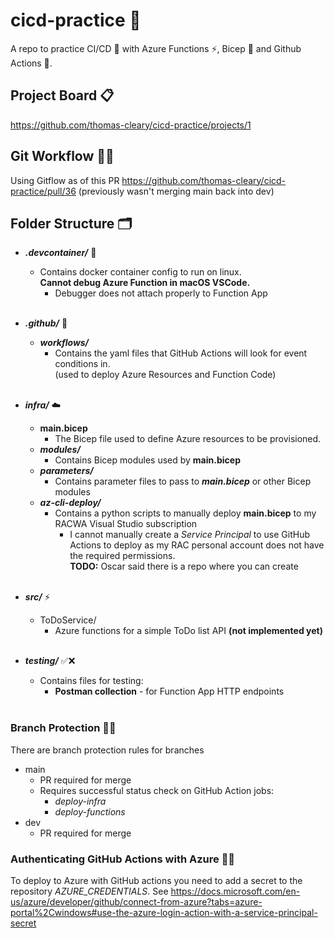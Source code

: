 # cicd-practice 🤖
 A repo to practice CI/CD 🤖 with Azure Functions ⚡️, Bicep 💪 and Github Actions 🚀.

 ## Project Board 📋
https://github.com/thomas-cleary/cicd-practice/projects/1

## Git Workflow 🧬🌲
Using Gitflow as of this PR https://github.com/thomas-cleary/cicd-practice/pull/36 (previously wasn't merging main back into dev)

## Folder Structure 🗂
* ***.devcontainer/*** 🐳
    * Contains docker container config to run on linux.  
    **Cannot debug Azure Function in macOS VSCode.**
        * Debugger does not attach properly to Function App
    <br><br>

* ***.github/*** 🐙
    * ***workflows/***
        * Contains the yaml files that GitHub Actions will look for event conditions in.  
        (used to deploy Azure Resources and Function Code)
    <br><br>

* ***infra/*** ☁️
    * **main.bicep**  
        * The Bicep file used to define Azure resources to be provisioned.
    * ***modules/***  
        * Contains Bicep modules used by **main.bicep**
    * ***parameters/***
        * Contains parameter files to pass to ***main.bicep*** or other Bicep modules
    * ***az-cli-deploy/***
        * Contains a python scripts to manually deploy **main.bicep** to my RACWA Visual Studio subscription  
            * I cannot manually create a *Service Principal* to use GitHub Actions to deploy as my RAC personal account does not have the required permissions.  
            **TODO:** Oscar said there is a repo where you can create
    <br><br>

* ***src/*** ⚡️
    * ToDoService/
        * Azure functions for a simple ToDo list API
        **(not implemented yet)**
    <br><br>

* ***testing/*** ✅❌
    * Contains files for testing:
        * **Postman collection** - for Function App HTTP endpoints
    <br><br>
    
### Branch Protection 👮‍♀️
There are branch protection rules for branches
* main
    * PR required for merge
    * Requires successful status check on GitHub Action jobs:
        * *deploy-infra*
        * *deploy-functions*
* dev
    * PR required for merge


### Authenticating GitHub Actions with Azure 🔑🚪
To deploy to Azure with GitHub actions you need to add a secret to the repository *AZURE_CREDENTIALS*. 
See https://docs.microsoft.com/en-us/azure/developer/github/connect-from-azure?tabs=azure-portal%2Cwindows#use-the-azure-login-action-with-a-service-principal-secret